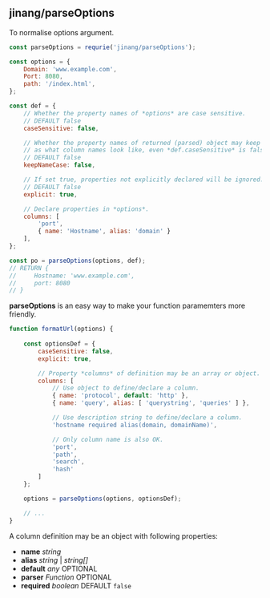 ##	jinang/parseOptions

To normalise options argument.

```javascript
const parseOptions = requrie('jinang/parseOptions');

const options = {
    Domain: 'www.example.com',
    Port: 8080,
    path: '/index.html',
};

const def = {
    // Whether the property names of *options* are case sensitive.
    // DEFAULT false
    caseSensitive: false,

    // Whether the property names of returned (parsed) object may keep the case 
    // as what column names look like, even *def.caseSensitive* is false.
    // DEFAULT false
    keepNameCase: false,

    // If set true, properties not explicitly declared will be ignored.
    // DEFAULT false
    explicit: true,

    // Declare properties in *options*.
    columns: [ 
        'port', 
        { name: 'Hostname', alias: 'domain' } 
    ],
};

const po = parseOptions(options, def);
// RETURN {
//     Hostname: 'www.example.com',
//     port: 8080
// }
```

__parseOptions__ is an easy way to make your function paramemters more friendly. 

```javascript
function formatUrl(options) {
    
    const optionsDef = {
        caseSensitive: false, 
        explicit: true,

        // Property *columns* of definition may be an array or object.
        columns: [
            // Use object to define/declare a column.
            { name: 'protocol', default: 'http' },
            { name: 'query', alias: [ 'querystring', 'queries' ] },

            // Use description string to define/declare a column.
            'hostname required alias(domain, domainName)',

            // Only column name is also OK.
            'port',
            'path',
            'search',
            'hash'
        ]
    };

    options = parseOptions(options, optionsDef);

    // ...
}
```

A column definition may be an object with following properties:
*   __name__ *string* 
*   __alias__ *string* | *string[]*
*   __default__ *any* OPTIONAL
*   __parser__ *Function* OPTIONAL
*   __required__ *boolean* DEFAULT `false` 
